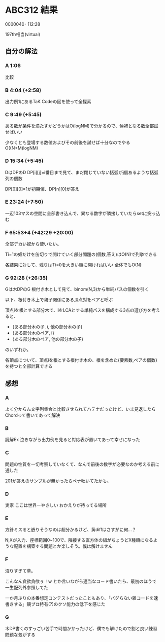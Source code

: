 # ABC312 結果
0000040- 112:28

197th相当(virtual)

## 自分の解法

### A 1:06
 比較

### B 4:04 (+2:58)
 出力例1にあるTaK Codeの図を使って全探索

### C 9:49 (+5:45)
 ある数が条件を満たすかどうかはO(logNM)で分かるので、候補となる数全部試せばいい

 少なくとも登場する数値およびその前後を試せば十分なのでやる O((N+M)logNM)

### D 15:34 (+5:45)
 DはDPのD DP[i][j]=i番目まで見て、まだ閉じていない括弧がj個あるような括弧列の個数

 DP[0][0]=1が初期値、DP[n][0]が答え

### E 23:24 (+7:50)
 一辺103マスの空間に全部書き込んで、異なる数字が隣接していたらsetに突っ込む

### F 65:53+4 (+42:29 +20:00)
 全部デカい奴から使いたい。

 Ti=1の奴だけを缶切りで開けていく部分問題の(個数,答え)はO(N)で列挙できる

 各結果に対して、残りはTi=0を大きい順に開ければいい 全体でもO(N)

### G 92:28 (+26:35)
Gは木DPのG 根付き木として見て、binom(N,3)から単純パスの個数を引く

以下、根付き木上で親子関係にある頂点対をペアと呼ぶ

頂点iを根とする部分木で、iをLCAとする単純パスを構成する3点の選び方を考えると、

 - {ある部分木の子, i, 他の部分木の子} 
 - {ある部分木のペア, i}
 - {ある部分木のペア, 他の部分木の子} 

のいずれか。

各頂点について、頂点iを根とする根付き木の、根を含めた{要素数,ペアの個数}を持つと全部計算できる

## 感想

### A
 よく分からん文字列集合と比較させられてハテナだったけど、いま見返したらChordって書いてあって解決

### B
 読解Ex 泣きながら出力例を見ると対応表が置いてあって幸せになった

### C
 問題の性質を一切考察していなくて、なんで前後の数字が必要なのか考える前に通した
 
 201が答えのサンプルが無かったらペナ吐いてたかも。

### D
 実家 ここは世界一やさしい おかえりが待ってる場所

### E
 方針ミスると嵌りそうなのは超分かるけど、黄diffはさすがに何...？

 N,Xが入力、座標範囲0~100で、隣接する直方体の組がちょうどX種類になるような配置を構築する問題とか楽しそう。僕は解けません

### F
 沼りすぎて草。

 こんなん貪欲貪欲ぅ！w とか言いながら適当なコード書いたら、最初のほうで一生配列外参照してた

 一か月ぶりの本番想定コンテストだったこともあり、「バグらない雑コードを速書きする」競プロ特有(?)のクソ能力の低下を感じた

### G
 木DP書くのすっごい苦手で時間かかったけど、僕でも解けたので割と良い練習問題な気がする